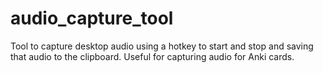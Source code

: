 # audio_capture_tool
Tool to capture desktop audio using a hotkey to start and stop and saving that audio to the clipboard.  Useful for capturing audio for Anki cards.
